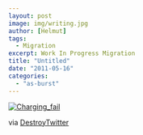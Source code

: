 ```yaml
---
layout: post
image: img/writing.jpg
author: [Helmut]
tags:
  - Migration
excerpt: Work In Progress Migration
title: "Untitled"
date: "2011-05-16"
categories: 
  - "as-burst"
---
```


[![Charging_fail](images/charging_fail.png.scaled500.png)](http://posterous.com/getfile/files.posterous.com/helmutgranda/GjvDpbzIsbhGgElGoeijvIEcgFDhmAHukwHdcmkfuhxnIguFwvlsgcvfHfDe/charging_fail.png.scaled1000.png)

via [DestroyTwitter](http://destroytwitter.com)
